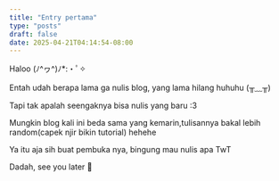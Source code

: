 ```yaml
---
title: "Entry pertama"
type: "posts"
draft: false
date: 2025-04-21T04:14:54-08:00
---
```


Haloo (ﾉ^ヮ^)ﾉ*:・ﾟ✧

Entah udah berapa lama ga nulis blog, yang lama hilang huhuhu (╥﹏╥)

Tapi tak apalah seengaknya bisa nulis yang baru :3

Mungkin blog kali ini beda sama yang kemarin,tulisannya bakal lebih random(capek njir bikin tutorial) hehehe

Ya itu aja sih buat pembuka nya, bingung mau nulis apa TwT

Dadah, see you later 👋

